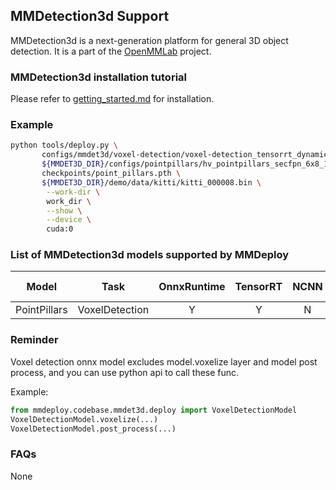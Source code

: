 ## MMDetection3d Support

MMDetection3d is a next-generation platform for general 3D object detection. It is a part of the [OpenMMLab](https://openmmlab.com/) project.

### MMDetection3d installation tutorial

Please refer to [getting_started.md](https://github.com/open-mmlab/mmdetection3d/blob/master/docs/en/getting_started.md) for installation.

### Example

```bash
python tools/deploy.py \
       configs/mmdet3d/voxel-detection/voxel-detection_tensorrt_dynamic.py \
       ${MMDET3D_DIR}/configs/pointpillars/hv_pointpillars_secfpn_6x8_160e_kitti-3d-3class.py \
       checkpoints/point_pillars.pth \
       ${MMDET3D_DIR}/demo/data/kitti/kitti_000008.bin \
        --work-dir \
        work_dir \
        --show \
        --device \
        cuda:0
```
### List of MMDetection3d models supported by MMDeploy

|       Model        |         Task         | OnnxRuntime | TensorRT | NCNN  | PPLNN | OpenVINO |                                     Model config                                                         |
| :----------------: | :------------------: | :---------: | :------: | :---: | :---: | :------: | :------------------------------------------------------------------------------------------------------: |
|    PointPillars    |   VoxelDetection     |      Y      |    Y     |   N   |   N   |    Y     |     [config](https://github.com/open-mmlab/mmdetection3d/blob/master/configs/pointpillars)     |

### Reminder

Voxel detection onnx model excludes model.voxelize layer and model post process, and you can use python api to call these func.

Example:

```python
from mmdeploy.codebase.mmdet3d.deploy import VoxelDetectionModel
VoxelDetectionModel.voxelize(...)
VoxelDetectionModel.post_process(...)
```

### FAQs

None

